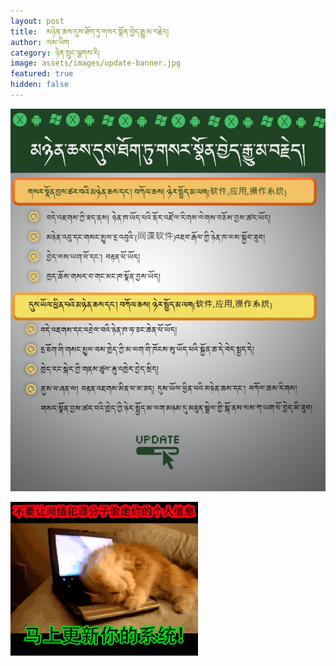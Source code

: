 ```yaml
---
layout: post
title:  མཉེན་ཆས་དུས་ཐོག་ཏུ་གསར་སྣོན་བྱེད་རྒྱུ་མ་བརྗེད།
author: ལམ་ཡིག
category: ཉེན་སྲུང་ལྕགས་རི།
image: assets/images/update-banner.jpg
featured: true
hidden: false
---
```

![infographic](/assets/images/update.jpg)

![infographic](/assets/images/update.gif)
